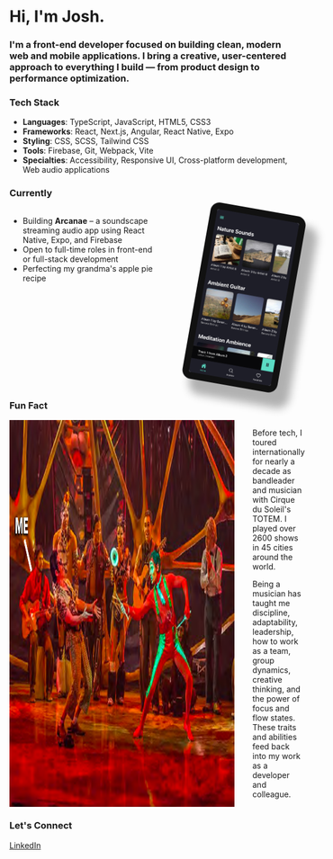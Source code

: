 # Hi, I'm Josh.

<h3>I'm a front-end developer focused on building clean, modern web and mobile applications. I bring a creative, user-centered approach to everything I build — from product design to performance optimization.</h3>

### Tech Stack

-   **Languages**: TypeScript, JavaScript, HTML5, CSS3
-   **Frameworks**: React, Next.js, Angular, React Native, Expo
-   **Styling**: CSS, SCSS, Tailwind CSS
-   **Tools**: Firebase, Git, Webpack, Vite
-   **Specialties**: Accessibility, Responsive UI, Cross-platform development, Web audio applications

### Currently

<div style="display: flex; gap: 4rem;">
<div>
<ul>
<li>Building <strong>Arcanae</strong> – a soundscape streaming audio app using React Native, Expo, and Firebase</li>
<li>Open to full-time roles in front-end or full-stack development</li>
<li>Perfecting my grandma's apple pie recipe</li>
</ul>
</div>
<img src="arcanae.png" alt="coming soon" width="150" style="transform: rotateZ(10deg) rotateY(10deg); border: .75rem solid #111; border-radius: 1rem; box-shadow: 20px 20px 15px 5px rgba(0, 0, 0, 0.3);">
</div>

### Fun Fact

<div style="display: flex; justify-content: space-between; gap: 2rem;">
<img src="toreador.png" width="400" alt="I literally ran away with the circus" />
<div>
<p>Before tech, I toured internationally for nearly a decade as bandleader and musician with Cirque du Soleil's TOTEM. I played over 2600 shows in 45 cities around the world.</p>
<p>Being a musician has taught me discipline, adaptability, leadership, how to work as a team, group dynamics, creative thinking, and the power of focus and flow states. These traits and abilities feed back into my work as a developer and colleague. </p>
</div>
</div>

### Let's Connect

[LinkedIn](https://www.linkedin.com/in/joshuageisler/)
